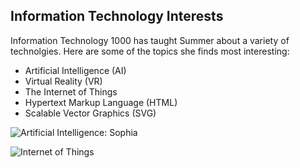 ## Information Technology Interests

Information Technology 1000 has taught Summer about a variety of technolgies. Here are some of the topics she finds most interesting:
* Artificial Intelligence (AI)
* Virtual Reality (VR)
* The Internet of Things
* Hypertext Markup Language (HTML)
* Scalable Vector Graphics (SVG)

![Artificial Intelligence: Sophia](https://ml8ygptwlcsq.i.optimole.com/fMKjlhs.f8AX~1c8f3/w:1000/h:667/q:auto/https://www.unite.ai/wp-content/uploads/2020/06/sophia-robot.jpg)

![Internet of Things](https://b8g9x2x5.rocketcdn.me/wp-content/uploads/2018/08/IoT-ss-1920-8_cya3zt-1.png)
